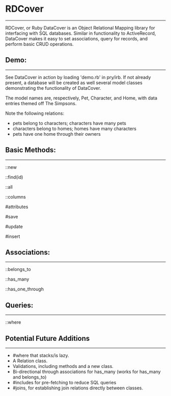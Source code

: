 # RDCover
---
RDCover, or Ruby DataCover is an Object Relational Mapping library for interfacing with SQL databases. Similar in functionality to ActiveRecord, DataCover makes it easy to set associations, query for records, and perform basic CRUD operations.

## Demo:
---
See DataCover in action by loading 'demo.rb' in pry/irb. If not already present, a database will be created as well several model classes demonstrating the functionality of DataCover.

The model names are, respectively, Pet, Character, and Home, with data entries themed off The Simpsons.

Note the following relations:
- pets belong to characters; characters have many pets
- characters belong to homes; homes have many characters
- pets have one home through their owners

## Basic Methods:
---

::new

::find(id)

::all

::columns

#attributes

#save

#update

#insert

## Associations:
---
::belongs_to

::has_many

::has_one_through

## Queries:
---
::where

## Potential Future Additions
---
- #where that stacks/is lazy.
- A Relation class.
- Validations, including methods and a new class.
- Bi-directional through associations for has_many (works for has_many and belongs_to)
- #includes for pre-fetching to reduce SQL queries
- #joins, for establishing join relations directly between classes.
